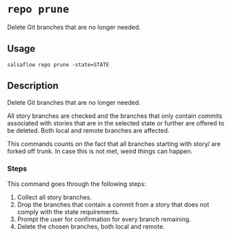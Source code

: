 # `repo prune` #

Delete Git branches that are no longer needed.

## Usage ##

```
salsaflow repo prune -state=STATE
```

## Description ##

Delete Git branches that are no longer needed.

All story branches are checked and the branches that only contain commits
associated with stories that are in the selected state or further
are offered to be deleted. Both local and remote branches are affected.

This commands counts on the fact that all branches starting with story/
are forked off trunk. In case this is not met, weird things can happen.

### Steps ###

This command goes through the following steps:

1. Collect all story branches.
2. Drop the branches that contain a commit from a story
   that does not comply with the state requirements.
3. Prompt the user for confirmation for every branch remaining.
4. Delete the chosen branches, both local and remote.
